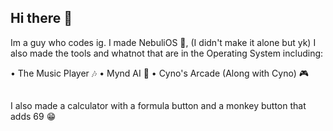 ## Hi there 👋

Im a guy who codes ig. I made NebuliOS 🌌, (I didn't make it alone but yk) I also made the tools and whatnot that are in the Operating System including:

• The Music Player 🎶
• Mynd AI 🤖
• Cyno's Arcade (Along with Cyno) 🎮

##
I also made a calculator with a formula button and a monkey button that adds 69 😁
